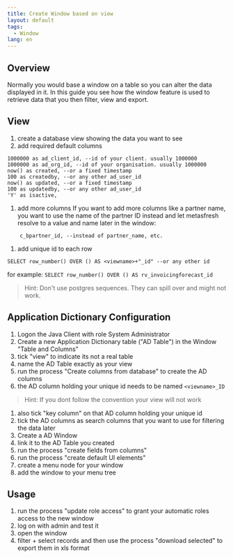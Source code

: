 ```yaml
---
title: Create Window based on view
layout: default
tags:  
  - Window
lang: en
---
```


## Overview

Normally you would base a window on a table so you can alter the data displayed in it.
In this guide you see how the window feature is used to retrieve data that you then filter, view and export.

## View

1. create a database view showing the data you want to see
1. add required default columns

  ```
  1000000 as ad_client_id, --id of your client. usually 1000000
  1000000 as ad_org_id, --id of your organisation. usually 1000000
  now() as created, --or a fixed timestamp
  100 as createdby, --or any other ad_user_id
  now() as updated, --or a fixed timestamp
  100 as updatedby, --or any other ad_user_id
  'Y' as isactive,
  ```

1. add more columns
  If you want to add more columns like a partner name, you want to use the name of the partner ID instead and let metasfresh resolve to a value and name later in the window:
  ```
	  c_bpartner_id, --instead of partner_name, etc.
  ```

1. add unique id to each row

  `SELECT row_number() OVER () AS <viewname>+"_id" --or any other id`

  for example: `SELECT row_number() OVER () AS rv_invoicingforecast_id`

  > Hint: Don't use postgres sequences. They can spill over and might not work.

## Application Dictionary Configuration

1. Logon the Java Client with role System Administrator
1. Create a new Application Dictionary table ("AD Table") in the Window "Table and Columns"
  1. tick "view" to indicate its not a real table
  1. name the AD Table exactly as your view
  1. run the process "Create columns from database" to create the AD columns
  1. the AD column holding your unique id needs to be named `<viewname>_ID`
  > Hint: If you dont follow the convention your view will not work

  1. also tick "key column" on that AD column holding your unique id
  1. tick the AD  columns as search columns that you want to use for filtering the data later
1. Create a AD Window
  1. link it to the AD Table you created
  1. run the process "create fields from columns"
  1. run the process "create default UI elements"
1. create a menu node for your window
1. add the window to your menu tree

## Usage

1. run the process "update role access" to grant your automatic roles access to the new window
1. log on with admin and test it
1. open the window
1. filter + select records and then use the process "download selected" to export them in xls format
